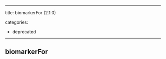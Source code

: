 
---
title: biomarkerFor (2.1.0)


categories:

- deprecated

---
<!-- COMPUTER GENERATED PAGE!!! DO NOT EDIT DIRECTLY  -->
<!--    must be changed in scripts/templates.py which is processed by scripts/update_refs.py -->

## biomarkerFor
